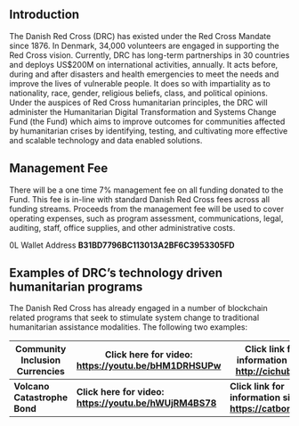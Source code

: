 
## Introduction




The Danish Red Cross (DRC) has existed under the Red Cross Mandate since 1876\. In Denmark, 34,000 volunteers are engaged in supporting the Red Cross vision. Currently, DRC has long-term partnerships in 30 countries and deploys US$200M on international activities, annually. It acts before, during and after disasters and health emergencies to meet the needs and improve the lives of vulnerable people. It does so with impartiality as to nationality, race, gender, religious beliefs, class, and political opinions. Under the auspices of Red Cross humanitarian principles, the DRC will administer the Humanitarian Digital Transformation and Systems Change Fund (the Fund) which aims to improve outcomes for communities affected by humanitarian crises by identifying, testing, and cultivating more effective and scalable technology and data enabled solutions.




## Management Fee




There will be a one time 7% management fee on all funding donated to the Fund. This fee is in-line with standard Danish Red Cross fees across all funding streams. Proceeds from the management fee will be used to cover operating expenses, such as program assessment, communications, legal, auditing, staff, office supplies, and other administrative costs.




0L Wallet Address **B31BD7796BC113013A2BF6C3953305FD**




## Examples of DRC’s technology driven humanitarian programs




The Danish Red Cross has already engaged in a number of blockchain related programs that seek to stimulate system change to traditional humanitarian assistance modalities. The following two examples:






| **Community Inclusion Currencies** | **Click here for video: https://youtu.be/bHM1DRHSUPw** | **Click link for information site: http://cichub.org** |
| --- | --- | --- |
| **Volcano Catastrophe Bond** | **Click here for video: https://youtu.be/hWUjRM4BS78** | **Click link for information site: https://catbond.org** |
